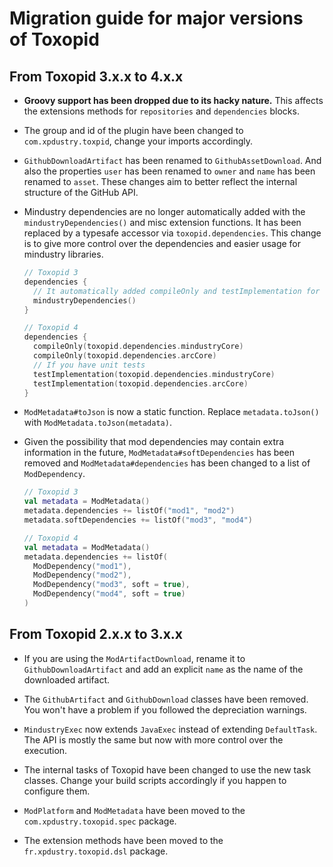 # Migration guide for major versions of Toxopid

## From Toxopid 3.x.x to 4.x.x

- **Groovy support has been dropped due to its hacky nature.** This affects the extensions methods for `repositories` and `dependencies` blocks.

- The group and id of the plugin have been changed to `com.xpdustry.toxpid`, change your imports accordingly.

- `GithubDownloadArtifact` has been renamed to `GithubAssetDownload`. And also the properties `user` has been renamed to `owner` and `name` has been renamed to `asset`. These changes aim to better reflect the internal structure of the GitHub API.

- Mindustry dependencies are no longer automatically added with the `mindustryDependencies()` and misc extension functions. It has been replaced by a typesafe accessor via `toxopid.dependencies`. This change is to give more control over the dependencies and easier usage for mindustry libraries.

  ```gradle.kts
  // Toxopid 3
  dependencies {
    // It automatically added compileOnly and testImplementation for each target
    mindustryDependencies()
  }
  
  // Toxopid 4
  dependencies {
    compileOnly(toxopid.dependencies.mindustryCore)
    compileOnly(toxopid.dependencies.arcCore)
    // If you have unit tests
    testImplementation(toxopid.dependencies.mindustryCore)
    testImplementation(toxopid.dependencies.arcCore)
  }
  ```
  
- `ModMetadata#toJson` is now a static function. Replace `metadata.toJson()` with `ModMetadata.toJson(metadata)`.

- Given the possibility that mod dependencies may contain extra information in the future, `ModMetadata#softDependencies` has been removed and `ModMetadata#dependencies` has been changed to a list of `ModDependency`.

  ```gradle.kts
  // Toxopid 3
  val metadata = ModMetadata()
  metadata.dependencies += listOf("mod1", "mod2")
  metadata.softDependencies += listOf("mod3", "mod4")
  
  // Toxopid 4
  val metadata = ModMetadata()
  metadata.dependencies += listOf(
    ModDependency("mod1"),
    ModDependency("mod2"),
    ModDependency("mod3", soft = true),
    ModDependency("mod4", soft = true)
  )
  ```

## From Toxopid 2.x.x to 3.x.x

- If you are using the `ModArtifactDownload`, rename it to `GithubDownloadArtifact` and add an explicit `name` as the
  name of the downloaded artifact.

- The `GithubArtifact` and `GithubDownload` classes have been removed. You won't have a problem if you followed the
  depreciation warnings.

- `MindustryExec` now extends `JavaExec` instead of extending `DefaultTask`. The API is mostly the same but now with
  more control over the execution.

- The internal tasks of Toxopid have been changed to use the new task classes. Change your build scripts accordingly if
  you happen to configure them.

- `ModPlatform` and `ModMetadata` have been moved to the `com.xpdustry.toxopid.spec` package.

- The extension methods have been moved to the `fr.xpdustry.toxopid.dsl` package.